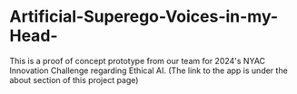 # Artificial-Superego-Voices-in-my-Head-
This is a proof of concept prototype from our team for 2024's NYAC Innovation Challenge regarding Ethical AI.
(The link to the app is under the about section of this project page)
